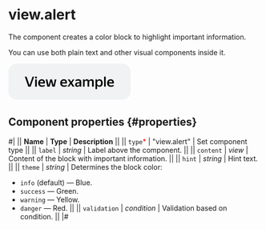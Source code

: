 # view.alert

The component creates a color block to highlight important information.

You can use both plain text and other visual components inside it.

[![image](../_images/buttons/view-example.svg)](https://clck.ru/RfBPM)

## Component properties {#properties}

#|
|| **Name** | **Type** | **Description** ||
|| `type`<span style="color: red">\*</span> | "view.alert" | Set component type ||
|| `label` | _string_ | Label above the component. ||
|| `content` | _view_ | Content of the block with important information. ||
|| `hint` | _string_ | Hint text. ||
|| `theme` | _string_ | Determines the block color:

- `info` (default) — Blue.
- `success` — Green.
- `warning` — Yellow.
- `danger` — Red.
  ||
  || `validation` | _condition_ | Validation based on condition. ||
  |#
